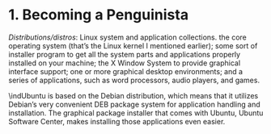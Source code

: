 # 1. Becoming a Penguinista

_Distributions/distros_: Linux system and application collections. the core operating system (that’s the Linux kernel I mentioned earlier); some sort of installer program to get all the system parts and applications properly installed on your machine; the X Window System to provide graphical interface support; one or more graphical desktop environments; and a series of applications, such as word processors, audio players, and games.

\indUbuntu is based on the Debian distribution, which means that it utilizes Debian’s very convenient DEB package system for application handling and installation. The graphical package installer that comes with Ubuntu, Ubuntu Software Center, makes installing those applications even easier.